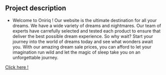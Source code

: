 ## Project description 

- Welcome to Oniriq ! 
Our website is the ultimate destination for all your dreams.
We have a wide variety of dreams and nightmares. 
Our team of experts have carrefully selected and tested each product to ensure that deliver the best possible dream experience.
So why wait?
 Start your journey into the world of dreams today and see what wonders await you. 
With our amazing dream sale prices, you can afford to let your imagination run wild and let the magic of sleep take you on an unforgettable journey.

[Click here !](https://dream-team.remote-qbis.wilders.dev/)
